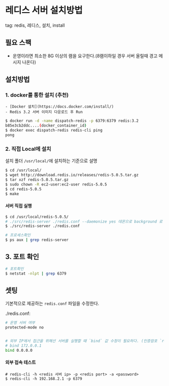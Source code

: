 # 레디스 서버 설치방법
tag: redis, 레디스, 설치, install 

## 필요 스팩
- 운영이라면 최소한 8G 이상의 램을 요구한다.(8램이하일 경우 서버 올릴때 경고 메시지 나온다)

## 설치방법

### 1. docker를 통한 설치 (추천)

    - [Docker 설치](https://docs.docker.com/install/)
    - Redis 3.2 서버 이미지 다운로드 후 Run

```bash
$ docker run -d -name dispatch-redis -p 6379:6379 redis:3.2
b85e3cb2ddc....(docker_container_id)
$ docker exec dispatch-redis redis-cli ping
pong
```

### 2. 직접 Local에 설치
설치 폴더 `/usr/local/`에 설치하는 기준으로 설명

```bash
$ cd /usr/local/
$ wget http://download.redis.io/releases/redis-5.0.5.tar.gz
$ tar xzf redis-5.0.5.tar.gz
$ sudo chown -R ec2-user:ec2-user redis-5.0.5
$ cd redis-5.0.5
$ make

```

#### 서버 직접 실행
```bash
$ cd /usr/local/redis-5.0.5/
# ./src/redis-server ./redis.conf --daemonize yes 데몬으로 background 로 띄울경우
$ ./src/redis-server ./redis.conf

# 프로세스확인
$ ps aux | grep redis-server
```

## 3. 포트 확인
```bash
# 포트확인
$ netstat -nlpt | grep 6379
```


## 셋팅
기본적으로 제공하는 `redis.conf` 파일을 수정한다.

./redis.conf:
```sh
# 운영 서버 여부
protected-mode no


# 외부 IP에서 접근을 위해선 서버를 실행할 때 `bind` 값 수정이 필요하다. (인증암호 `requirepass` 도 설정해야한다는 문서도 있지만 실제로 해보니 필요 없이 외부에서 접근가능하다.)
# bind 172.0.0.1
bind 0.0.0.0 
```

#### 외부 접속 테스트
```
# redis-cli -h <redis 서버 ip> -p <redis port> -a <password>
$ redis-cli -h 192.168.2.1 -p 6379
```
